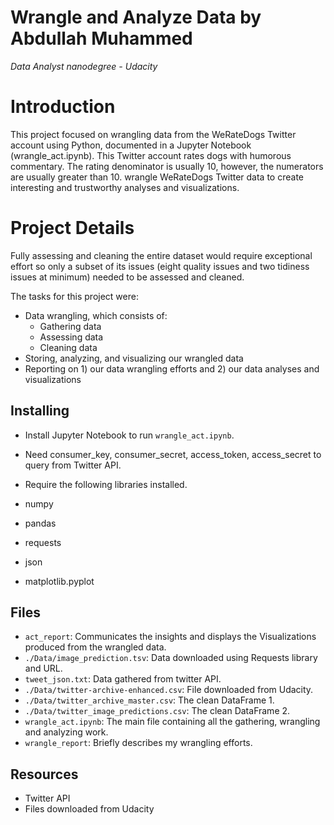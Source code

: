 # Wrangle and Analyze Data by Abdullah Muhammed

_Data Analyst nanodegree - Udacity_

# Introduction

This project focused on wrangling data from the WeRateDogs Twitter account using Python, documented in a Jupyter Notebook (wrangle_act.ipynb). This Twitter account rates dogs with humorous commentary. The rating denominator is usually 10, however, the numerators are usually greater than 10.
wrangle WeRateDogs Twitter data to create interesting and trustworthy analyses and visualizations.

# Project Details

Fully assessing and cleaning the entire dataset would require exceptional effort so only a subset of its issues (eight quality issues and two tidiness issues at minimum) needed to be assessed and cleaned.

The tasks for this project were:

* Data wrangling, which consists of:
  * Gathering data
  * Assessing data
  * Cleaning data
* Storing, analyzing, and visualizing our wrangled data
* Reporting on 1) our data wrangling efforts and 2) our data analyses and visualizations

## Installing

* Install Jupyter Notebook to run `wrangle_act.ipynb`.
* Need consumer_key, consumer_secret, access_token, access_secret to query from Twitter API.
* Require the following libraries installed.

* numpy
* pandas
* requests
* json
* matplotlib.pyplot

## Files

* `act_report`: Communicates the insights and displays the Visualizations produced from the wrangled data.
* `./Data/image_prediction.tsv`: Data downloaded using Requests library and URL.
* `tweet_json.txt`: Data gathered from twitter API.
* `./Data/twitter-archive-enhanced.csv`: File downloaded from Udacity.
* `./Data/twitter_archive_master.csv`: The clean DataFrame 1.
* `./Data/twitter_image_predictions.csv`: The clean DataFrame 2.
* `wrangle_act.ipynb`: The main file containing all the gathering, wrangling and analyzing work.
* `wrangle_report`: Briefly describes my wrangling efforts.

## Resources

* Twitter API
* Files downloaded from Udacity
